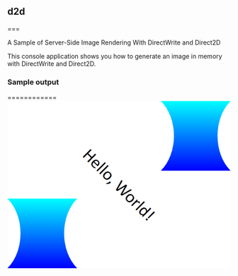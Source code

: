 ## d2d
===

A Sample of Server-Side Image Rendering With DirectWrite and Direct2D

This console application shows you how to generate an image in memory with DirectWrite and Direct2D.

### Sample output
============
![](DWriteTry/output.png)
